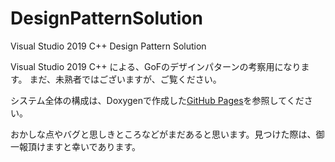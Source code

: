 # DesignPatternSolution

Visual Studio 2019 C++ Design Pattern Solution

Visual Studio 2019 C++ による、GoFのデザインパターンの考察用になります。
まだ、未熟者ではございますが、ご覧ください。

システム全体の構成は、Doxygenで作成した[GitHub Pages](https://kumakuma0421.github.io/DesignPatternSolution/)を参照してください。

おかしな点やバグと思しきところなどがまだあると思います。見つけた際は、御一報頂けますと幸いであります。